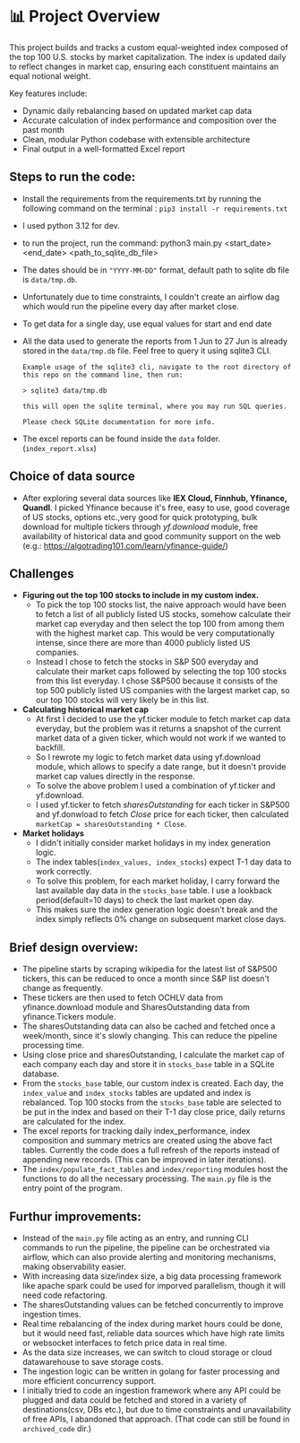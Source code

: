 # 📊 Project Overview

This project builds and tracks a custom equal-weighted index composed of the top 100 U.S. stocks by market capitalization. The index is updated daily to reflect changes in market cap, ensuring each constituent maintains an equal notional weight.

Key features include:
* Dynamic daily rebalancing based on updated market cap data
* Accurate calculation of index performance and composition over the past month
* Clean, modular Python codebase with extensible architecture
* Final output in a well-formatted Excel report


## Steps to run the code:
* Install the requirements from the requirements.txt by running the following command on the terminal : `pip3 install -r requirements.txt`
* I used python 3.12 for dev. 
* to run the project, run the command: python3 main.py <start_date> <end_date> <path_to_sqlite_db_file>
* The dates should be in `"YYYY-MM-DD"` format, default path to sqlite db file is `data/tmp.db`.
* Unfortunately due to time constraints, I couldn't create an airflow dag which would run the pipeline every day after market close.
* To get data for a single day, use equal values for start and end date
* All the data used to generate the reports from 1 Jun to 27 Jun is already stored in the `data/tmp.db` file. Feel free to query it using sqlite3 CLI.
  
  ```
  Example usage of the sqlite3 cli, navigate to the root directory of this repo on the command line, then run:
  
  > sqlite3 data/tmp.db

  this will open the sqlite terminal, where you may run SQL queries.
  
  Please check SQLite documentation for more info.
  ```
* The excel reports can be found inside the `data` folder. (`index_report.xlsx`)

## Choice of data source
* After exploring several data sources like **IEX Cloud, Finnhub, Yfinance, Quandl**. I picked Yfinance because it's free, easy to use, good coverage of US stocks, options etc.,very good for quick prototyping, bulk download for multiple tickers through *yf.download* module, free availability of historical data and good community support on the web (e.g.: https://algotrading101.com/learn/yfinance-guide/)
  
## Challenges
* **Figuring out the top 100 stocks to include in my custom index.**
  * To pick the top 100 stocks list, the naive approach would have been to fetch a list of all publicly listed US stocks, somehow calculate their market cap everyday and then select the top 100 from among them with the highest market cap. This would be very computationally intense, since there are more than 4000 publicly listed US companies.
  * Instead I chose to fetch the stocks in S&P 500 everyday and calculate their market caps followed by selecting the top 100 stocks from this list everyday. I chose S&P500 because it consists of the top 500 publicly listed US companies with the largest market cap, so our top 100 stocks will very likely be in this list.
* **Calculating historical market cap**
  * At first I decided to use the yf.ticker module to fetch market cap data everyday, but the problem was it returns a snapshot of the current market data of a given ticker, which would not work if we wanted to backfill.
  * So I rewrote my logic to fetch market data using yf.download module, which allows to specify a date range, but it doesn't provide market cap values directly in the response.
  * To solve the above problem I used a combination of yf.ticker and yf.download.
  * I used yf.ticker to fetch *sharesOutstanding* for each ticker in S&P500 and yf.donwload to fetch *Close* price for each ticker, then calculated `marketCap = sharesOutstanding * Close`.
* **Market holidays**
  * I didn't initially consider market holidays in my index generation logic.
  * The index tables(`index_values, index_stocks`) expect T-1 day data to work correctly.
  * To solve this problem, for each market holiday, I carry forward the last available day data in the `stocks_base` table. I use a lookback period(default=10 days) to check the last market open day.
  * This makes sure the index generation logic doesn't break and the index simply reflects 0% change on subsequent market close days.
  
## Brief design overview:
* The pipeline starts by scraping wikipedia for the latest list of S&P500 tickers, this can be reduced to once a month since S&P list doesn't change as frequently.
* These tickers are then used to fetch OCHLV data from yfinance.download module and SharesOutstanding data from yfinance.Tickers module.
* The sharesOutstanding data can also be cached and fetched once a week/month, since it's slowly changing. This can reduce the pipeline processing time.
* Using close price and sharesOutstanding, I calculate the market cap of each company each day and store it in `stocks_base` table in a SQLite database.
* From the `stocks_base` table, our custom index is created. Each day, the `index_value` and `index_stocks` tables are updated and index is rebalanced. Top 100 stocks from the `stocks_base` table are selected to be put in the index and based on their T-1 day close price, daily returns are calculated for the index.
* The excel reports for tracking daily index_performance, index composition and summary metrics are created using the above fact tables. Currently the code does a full refresh of the reports instead of appending new records. (This can be improved in later iterations).
* The `index/populate_fact_tables` and `index/reporting` modules host the functions to do all the necessary processing. The `main.py` file is the entry point of the program. 


## Furthur improvements:
* Instead of the `main.py` file acting as an entry, and running CLI commands to run the pipeline, the pipeline can be orchestrated via airflow, which can also provide alerting and monitoring mechanisms, making observability easier.
* With increasing data size/index size, a big data processing framework like apache spark could be used for imporved parallelism, though it will need code refactoring.
* The sharesOutstanding values can be fetched concurrently to improve ingestion times. 
* Real time rebalancing of the index during market hours could be done, but it would need fast, reliable data sources which have high rate limits or websocket interfaces to fetch price data in real time.
* As the data size increases, we can switch to cloud storage or cloud datawarehouse to save storage costs.
* The ingestion logic can be written in golang for faster processing and more efficient concurrency support.
* I initially tried to code an ingestion framework where any API could be plugged and data could be fetched and stored in a variety of destinations(csv, DBs etc.), but due to time constraints and unavailability of free APIs, I abandoned that approach. (That code can still be found in `archived_code` dir.)

